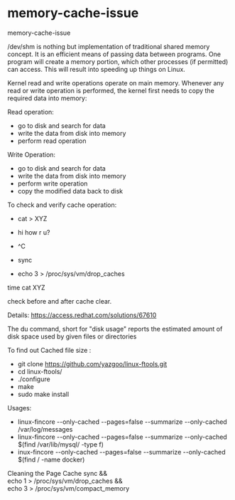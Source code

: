 # memory-cache-issue
memory-cache-issue

/dev/shm is nothing but implementation of traditional shared memory concept. It is an efficient means of passing data between programs. One program will create a memory portion, which other processes (if permitted) can access. This will result into speeding up things on Linux.


Kernel read and write operations operate on main memory. Whenever any read or write operation is performed, the kernel first needs to copy the required data into memory:

Read operation:
- go to disk and search for data
- write the data from disk into memory
- perform read operation

Write Operation:
- go to disk and search for data
- write the data from disk into memory
- perform write operation
- copy the modified data back to disk

To check and verify cache operation:
 - cat > XYZ
 - hi how r u?
 - ^C
  
 - sync
 - echo 3 > /proc/sys/vm/drop_caches  

time cat XYZ

check before and after cache clear. 

Details: https://access.redhat.com/solutions/67610


The du command, short for "disk usage" reports the estimated amount of disk space used by given files or directories

To find out Cached file size :
 -  git clone  https://github.com/yazgoo/linux-ftools.git
 -  cd linux-ftools/
 -  ./configure
 -  make
 -  sudo make install


Usages: 
 - linux-fincore --only-cached --pages=false --summarize --only-cached /var/log/messages
 - linux-fincore --only-cached --pages=false --summarize --only-cached $(find /var/lib/mysql/ -type f)
 - inux-fincore --only-cached --pages=false --summarize --only-cached $(find / -name docker)
  
  
  Cleaning the Page Cache
  sync && \
    echo 1 > /proc/sys/vm/drop_caches && \
    echo 3 > /proc/sys/vm/compact_memory
    
